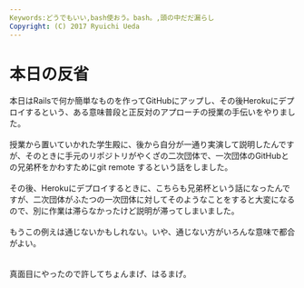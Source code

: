 ```yaml
---
Keywords:どうでもいい,bash使おう。bash。,頭の中だだ漏らし
Copyright: (C) 2017 Ryuichi Ueda
---
```


# <!--:ja-->本日の反省<!--:-->
<!--:ja-->本日はRailsで何か簡単なものを作ってGitHubにアップし、その後Herokuにデプロイするという、ある意味普段と正反対のアプローチの授業の手伝いをやりました。<br />
<br />
授業から置いていかれた学生殿に、後から自分が一通り実演して説明したんですが、そのときに手元のリポジトリがやくざの二次団体で、一次団体のGitHubとの兄弟杯をかわすためにgit remote するという話をしました。<br />
<br />
その後、Herokuにデプロイするときに、こちらも兄弟杯という話になったんですが、二次団体がふたつの一次団体に対してそのようなことをすると大変になるので、別に作業は滞らなかったけど説明が滞ってしまいました。<br />
<br />
もうこの例えは通じないかもしれない。いや、通じない方がいろんな意味で都合がよい。<br />
<br />
<br />
真面目にやったので許してちょんまげ、はるまげ。<!--:-->
